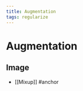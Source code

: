 ```yaml
---
title: Augmentation
tags: regularize
---
```


# Augmentation

## Image
- [[Mixup]]
#anchor









































































